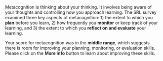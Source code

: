 Metacognition is thinking about your thinking. It involves being aware of your thoughts and controlling how you approach learning. The SRL survey examined three key aspects of metacognition: 1) the extent to which you **plan** before you learn, 2) how frequently you **monitor** or keep track of your learning, and 3) the extent to which you **reflect on and evaluate** your learning. 

Your score for metacognition was in the **middle range**, which suggests there is room for improving your planning, monitoring, or evaluation skills. Please click on the **More Info** button to learn about improving these skills. 


